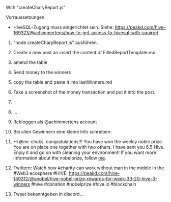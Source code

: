 With "createCharyReport.js"




Vorraussetzungen
- HiveSQL-Zugang muss eingerichtet sein. Siehe: https://peakd.com/hive-169321/@achimmertens/how-to-get-access-to-hivesql-with-squirrel

1. "node createCharyReport.js" ausführen. 
2. Create a new post an insert the content of FilledReportTemplate.md
3. amend the table
4. Send money to the winners
5. copy the table and paste it into lastWinners.md
6. Take a screenshot of the money transaction and put it into the post. 
6.
1. ...
2. Rebloggen als @achimmertens account
3.  Bei allen Gewinnern eine kleine Info schreiben:
   1. Hi @mr-chuks,
   congratulations!!! You have won the weekly noble prize. You are on place one together with two others.
   I have sent you 6.5 Hive.
   Enjoy it and go on with cleaning your environment!
   If you want more information about the nobelprize, follow [me](https://peakd.com/@anobel).

4.  Twittern:
Watch how #charity can work without man in the middle in the #Web3 ecosphere #HIVE: https://peakd.com/hive-149312/@anobel/hive-nobel-prize-rewards-for-week-33-20-hive-3-winners
#hive #donation #nobelprize #hive.io #blockchain
1. Tweet bekanntgeben in discord...
